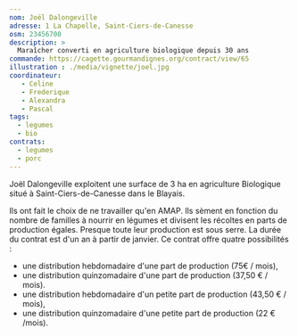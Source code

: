 ```yaml
---
nom: Joël Dalongeville
adresse: 1 La Chapelle, Saint-Ciers-de-Canesse
osm: 23456700
description: >
  Maraîcher converti en agriculture biologique depuis 30 ans
commande: https://cagette.gourmandignes.org/contract/view/65
illustration : ./media/vignette/joel.jpg
coordinateur: 
   - Celine
   - Frederique
   - Alexandra
   - Pascal
tags:
  - legumes
  - bio
contrats: 
  - legumes
  - porc
---
```


Joël Dalongeville exploitent une surface de 3 ha en agriculture Biologique situé à Saint-Ciers-de-Canesse dans le Blayais.

Ils ont fait le choix de ne travailler qu'en AMAP. Ils sèment en fonction du nombre de familles à nourrir en légumes et divisent les récoltes en parts de production égales. Presque toute leur production est sous serre.
La durée du contrat est d'un an à partir de janvier. Ce contrat offre quatre possibilités :

* une distribution hebdomadaire d'une part de production (75€ / mois),
* une distribution quinzomadaire d'une part de production (37,50 € / mois).
* une distribution hebdomadaire d'un petite part de production (43,50 € / mois),
* une distribution quinzomadaire d'une petite part de production (22 € /mois).